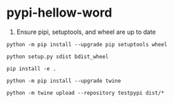 # pypi-hellow-word

1. Ensure pipi, setuptools, and wheel are up to date
```
python -m pip install --upgrade pip setuptools wheel
```

```
python setup.py sdist bdist_wheel
```
```
pip install -e .
```
```
python -m pip install --upgrade twine
```

```
python -m twine upload --repository testpypi dist/*
```